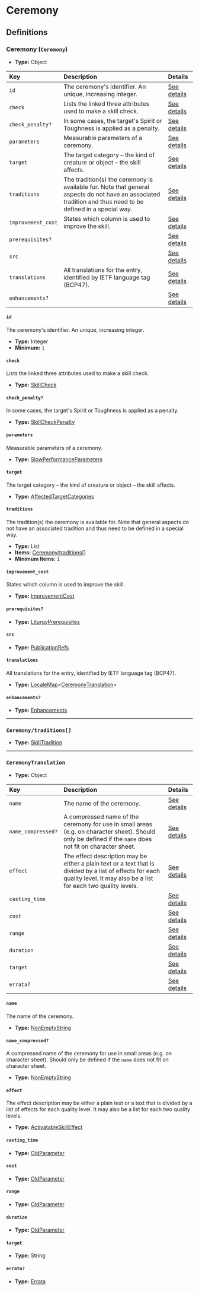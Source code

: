 # Ceremony

## Definitions

### <a name="Ceremony"></a> Ceremony (`Ceremony`)

- **Type:** Object

Key | Description | Details
:-- | :-- | :--
`id` | The ceremony's identifier. An unique, increasing integer. | <a href="#Ceremony/id">See details</a>
`check` | Lists the linked three attributes used to make a skill check. | <a href="#Ceremony/check">See details</a>
`check_penalty?` | In some cases, the target's Spirit or Toughness is applied as a penalty. | <a href="#Ceremony/check_penalty">See details</a>
`parameters` | Measurable parameters of a ceremony. | <a href="#Ceremony/parameters">See details</a>
`target` | The target category – the kind of creature or object – the skill affects. | <a href="#Ceremony/target">See details</a>
`traditions` | The tradition(s) the ceremony is available for. Note that general aspects do not have an associated tradition and thus need to be defined in a special way. | <a href="#Ceremony/traditions">See details</a>
`improvement_cost` | States which column is used to improve the skill. | <a href="#Ceremony/improvement_cost">See details</a>
`prerequisites?` |  | <a href="#Ceremony/prerequisites">See details</a>
`src` |  | <a href="#Ceremony/src">See details</a>
`translations` | All translations for the entry, identified by IETF language tag (BCP47). | <a href="#Ceremony/translations">See details</a>
`enhancements?` |  | <a href="#Ceremony/enhancements">See details</a>

#### <a name="Ceremony/id"></a> `id`

The ceremony's identifier. An unique, increasing integer.

- **Type:** Integer
- **Minimum:** `1`

#### <a name="Ceremony/check"></a> `check`

Lists the linked three attributes used to make a skill check.

- **Type:** <a href="./_SkillCheck.md#SkillCheck">SkillCheck</a>

#### <a name="Ceremony/check_penalty"></a> `check_penalty?`

In some cases, the target's Spirit or Toughness is applied as a penalty.

- **Type:** <a href="./_SkillCheck.md#SkillCheckPenalty">SkillCheckPenalty</a>

#### <a name="Ceremony/parameters"></a> `parameters`

Measurable parameters of a ceremony.

- **Type:** <a href="./_ActivatableSkill.md#SlowPerformanceParameters">SlowPerformanceParameters</a>

#### <a name="Ceremony/target"></a> `target`

The target category – the kind of creature or object – the skill affects.

- **Type:** <a href="./_ActivatableSkillTargetCategory.md#AffectedTargetCategories">AffectedTargetCategories</a>

#### <a name="Ceremony/traditions"></a> `traditions`

The tradition(s) the ceremony is available for. Note that general aspects do not have an associated tradition and thus need to be defined in a special way.

- **Type:** List
- **Items:** <a href="#Ceremony/traditions[]">Ceremony/traditions[]</a>
- **Minimum Items:** `1`

#### <a name="Ceremony/improvement_cost"></a> `improvement_cost`

States which column is used to improve the skill.

- **Type:** <a href="./_ImprovementCost.md#ImprovementCost">ImprovementCost</a>

#### <a name="Ceremony/prerequisites"></a> `prerequisites?`

- **Type:** <a href="./_Prerequisite.md#LiturgyPrerequisites">LiturgyPrerequisites</a>

#### <a name="Ceremony/src"></a> `src`

- **Type:** <a href="./source/_PublicationRef.md#PublicationRefs">PublicationRefs</a>

#### <a name="Ceremony/translations"></a> `translations`

All translations for the entry, identified by IETF language tag (BCP47).

- **Type:** <a href="./_LocaleMap.md#LocaleMap">LocaleMap</a>&lt;<a href="#CeremonyTranslation">CeremonyTranslation</a>&gt;

#### <a name="Ceremony/enhancements"></a> `enhancements?`

- **Type:** <a href="./_Enhancements.md#Enhancements">Enhancements</a>

---

### <a name="Ceremony/traditions[]"></a> `Ceremony/traditions[]`

- **Type:** <a href="./_Blessed.md#SkillTradition">SkillTradition</a>

---

### <a name="CeremonyTranslation"></a> `CeremonyTranslation`

- **Type:** Object

Key | Description | Details
:-- | :-- | :--
`name` | The name of the ceremony. | <a href="#CeremonyTranslation/name">See details</a>
`name_compressed?` | A compressed name of the ceremony for use in small areas (e.g. on character sheet). Should only be defined if the `name` does not fit on character sheet. | <a href="#CeremonyTranslation/name_compressed">See details</a>
`effect` | The effect description may be either a plain text or a text that is divided by a list of effects for each quality level. It may also be a list for each two quality levels. | <a href="#CeremonyTranslation/effect">See details</a>
`casting_time` |  | <a href="#CeremonyTranslation/casting_time">See details</a>
`cost` |  | <a href="#CeremonyTranslation/cost">See details</a>
`range` |  | <a href="#CeremonyTranslation/range">See details</a>
`duration` |  | <a href="#CeremonyTranslation/duration">See details</a>
`target` |  | <a href="#CeremonyTranslation/target">See details</a>
`errata?` |  | <a href="#CeremonyTranslation/errata">See details</a>

#### <a name="CeremonyTranslation/name"></a> `name`

The name of the ceremony.

- **Type:** <a href="./_NonEmptyString.md#NonEmptyString">NonEmptyString</a>

#### <a name="CeremonyTranslation/name_compressed"></a> `name_compressed?`

A compressed name of the ceremony for use in small areas (e.g. on character sheet). Should only be defined if the `name` does not fit on character sheet.

- **Type:** <a href="./_NonEmptyString.md#NonEmptyString">NonEmptyString</a>

#### <a name="CeremonyTranslation/effect"></a> `effect`

The effect description may be either a plain text or a text that is divided by a list of effects for each quality level. It may also be a list for each two quality levels.

- **Type:** <a href="./_ActivatableSkillEffect.md#ActivatableSkillEffect">ActivatableSkillEffect</a>

#### <a name="CeremonyTranslation/casting_time"></a> `casting_time`

- **Type:** <a href="./_ActivatableSkill.md#OldParameter">OldParameter</a>

#### <a name="CeremonyTranslation/cost"></a> `cost`

- **Type:** <a href="./_ActivatableSkill.md#OldParameter">OldParameter</a>

#### <a name="CeremonyTranslation/range"></a> `range`

- **Type:** <a href="./_ActivatableSkill.md#OldParameter">OldParameter</a>

#### <a name="CeremonyTranslation/duration"></a> `duration`

- **Type:** <a href="./_ActivatableSkill.md#OldParameter">OldParameter</a>

#### <a name="CeremonyTranslation/target"></a> `target`

- **Type:** String

#### <a name="CeremonyTranslation/errata"></a> `errata?`

- **Type:** <a href="./source/_Erratum.md#Errata">Errata</a>
